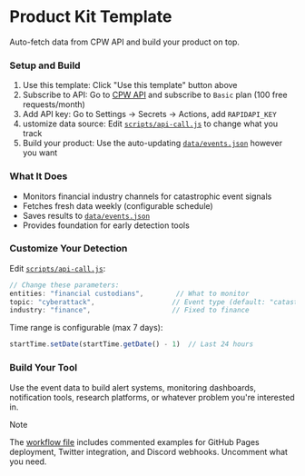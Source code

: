 # Product Kit Template

Auto-fetch data from CPW API and build your product on top.

### Setup and Build

1. Use this template: Click "Use this template" button above
2. Subscribe to API: Go to [CPW API](https://rapidapi.com/CPWatch/api/cpw-tracker) and subscribe to `Basic` plan (100 free requests/month)
3. Add API key: Go to Settings → Secrets → Actions, add `RAPIDAPI_KEY`
4. ustomize data source: Edit [`scripts/api-call.js`](scripts/api-call.js) to change what you track
5. Build your product: Use the auto-updating [`data/events.json`](data/events.json) however you want

### What It Does

- Monitors financial industry channels for catastrophic event signals
- Fetches fresh data weekly (configurable schedule)
- Saves results to [`data/events.json`](data/events.json)
- Provides foundation for early detection tools

### Customize Your Detection

Edit [`scripts/api-call.js`](scripts/api-call.js):

```javascript
// Change these parameters:
entities: "financial custodians",        // What to monitor
topic: "cyberattack",                   // Event type (default: "catastrophic event")
industry: "finance",                    // Fixed to finance
```

Time range is configurable (max 7 days):
```javascript
startTime.setDate(startTime.getDate() - 1)  // Last 24 hours
 ```

### Build Your Tool

Use the event data to build alert systems, monitoring dashboards, notification tools, research platforms, or whatever problem you're interested in.

> [!NOTE]
> The [workflow file](.github/workflows/deploy.yml) includes commented examples for GitHub Pages deployment, Twitter integration, and Discord webhooks. Uncomment what you need.